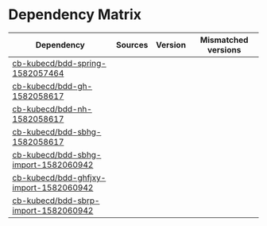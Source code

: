 # Dependency Matrix

Dependency | Sources | Version | Mismatched versions
---------- | ------- | ------- | -------------------
[cb-kubecd/bdd-spring-1582057464](https://github.com/cb-kubecd/bdd-spring-1582057464.git) |  | []() | 
[cb-kubecd/bdd-gh-1582058617](https://github.com/cb-kubecd/bdd-gh-1582058617.git) |  | []() | 
[cb-kubecd/bdd-nh-1582058617](https://github.com/cb-kubecd/bdd-nh-1582058617.git) |  | []() | 
[cb-kubecd/bdd-sbhg-1582058617](https://github.com/cb-kubecd/bdd-sbhg-1582058617.git) |  | []() | 
[cb-kubecd/bdd-sbhg-import-1582060942](https://github.com/cb-kubecd/bdd-sbhg-import-1582060942.git) |  | []() | 
[cb-kubecd/bdd-ghfjxy-import-1582060942](https://github.com/cb-kubecd/bdd-ghfjxy-import-1582060942.git) |  | []() | 
[cb-kubecd/bdd-sbrp-import-1582060942](https://github.com/cb-kubecd/bdd-sbrp-import-1582060942.git) |  | []() | 
